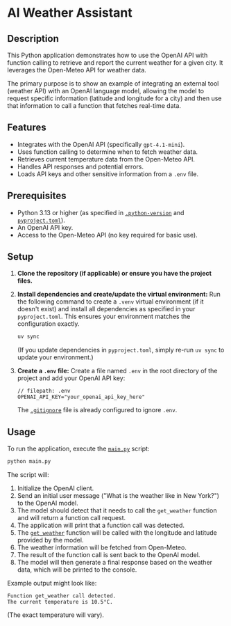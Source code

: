 # AI Weather Assistant

## Description

This Python application demonstrates how to use the OpenAI API with function calling to retrieve and report the current weather for a given city. It leverages the Open-Meteo API for weather data.

The primary purpose is to show an example of integrating an external tool (weather API) with an OpenAI language model, allowing the model to request specific information (latitude and longitude for a city) and then use that information to call a function that fetches real-time data.

## Features

- Integrates with the OpenAI API (specifically `gpt-4.1-mini`).
- Uses function calling to determine when to fetch weather data.
- Retrieves current temperature data from the Open-Meteo API.
- Handles API responses and potential errors.
- Loads API keys and other sensitive information from a `.env` file.

## Prerequisites

- Python 3.13 or higher (as specified in [`.python-version`](c:\Users\mhodo\Desktop\Python\Ruff.python-version) and [`pyproject.toml`](c:\Users\mhodo\Desktop\Python\Ruff\pyproject.toml)).
- An OpenAI API key.
- Access to the Open-Meteo API (no key required for basic use).

## Setup

1.  **Clone the repository (if applicable) or ensure you have the project files.**

2.  **Install dependencies and create/update the virtual environment:**
    Run the following command to create a `.venv` virtual environment (if it doesn't exist) and install all dependencies as specified in your `pyproject.toml`. This ensures your environment matches the configuration exactly.

    ```bash
    uv sync
    ```

    (If you update dependencies in `pyproject.toml`, simply re-run `uv sync` to update your environment.)

3.  **Create a `.env` file:**
    Create a file named `.env` in the root directory of the project and add your OpenAI API key:
    ```env
    // filepath: .env
    OPENAI_API_KEY="your_openai_api_key_here"
    ```
    The [`.gitignore`](c:\Users\mhodo\Desktop\Python\Ruff.gitignore) file is already configured to ignore `.env`.

## Usage

To run the application, execute the [`main.py`](c:\Users\mhodo\Desktop\Python\Ruff\main.py) script:

```bash
python main.py
```

The script will:

1.  Initialize the OpenAI client.
2.  Send an initial user message ("What is the weather like in New York?") to the OpenAI model.
3.  The model should detect that it needs to call the `get_weather` function and will return a function call request.
4.  The application will print that a function call was detected.
5.  The [`get_weather`](c:\Users\mhodo\Desktop\Python\Ruff\main.py) function will be called with the longitude and latitude provided by the model.
6.  The weather information will be fetched from Open-Meteo.
7.  The result of the function call is sent back to the OpenAI model.
8.  The model will then generate a final response based on the weather data, which will be printed to the console.

Example output might look like:

```
Function get_weather call detected.
The current temperature is 10.5°C.
```

(The exact temperature will vary).

